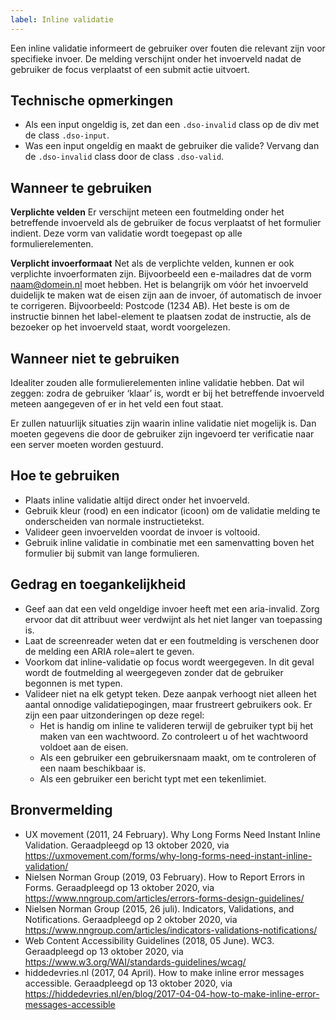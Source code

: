 ```yaml
---
label: Inline validatie
---
```


Een inline validatie informeert de gebruiker over fouten die relevant zijn voor specifieke invoer. De melding verschijnt onder het invoerveld nadat de gebruiker de focus verplaatst of een submit actie uitvoert.
 
## Technische opmerkingen
- Als een input ongeldig is, zet dan een `.dso-invalid` class op de div met de class `.dso-input`.
- Was een input ongeldig en maakt de gebruiker die valide? Vervang dan de `.dso-invalid` class door de class `.dso-valid`.
 
## Wanneer te gebruiken
**Verplichte velden**
Er verschijnt meteen een foutmelding onder het betreffende invoerveld als de gebruiker de focus verplaatst of het formulier indient. Deze vorm van validatie wordt toegepast op alle formulierelementen.
 
**Verplicht invoerformaat**
Net als de verplichte velden, kunnen er ook verplichte invoerformaten zijn. Bijvoorbeeld een e-mailadres dat de vorm naam@domein.nl moet hebben. Het is belangrijk om vóór het invoerveld duidelijk te maken wat de eisen zijn aan de invoer, óf automatisch de invoer te corrigeren. Bijvoorbeeld: Postcode (1234 AB). Het beste is om de instructie binnen het label-element te plaatsen zodat de instructie, als de bezoeker op het invoerveld staat, wordt voorgelezen.
 
## Wanneer niet te gebruiken
Idealiter zouden alle formulierelementen inline validatie hebben. Dat wil zeggen: zodra de gebruiker ‘klaar’ is, wordt er bij het betreffende invoerveld meteen aangegeven of er in het veld een fout staat.
 
Er zullen natuurlijk situaties zijn waarin inline validatie niet mogelijk is. Dan moeten gegevens die door de gebruiker zijn ingevoerd ter verificatie naar een server moeten worden gestuurd.
 
## Hoe te gebruiken
- Plaats inline validatie altijd direct onder het invoerveld.
- Gebruik kleur (rood) en een indicator (icoon) om de validatie melding te onderscheiden van normale instructietekst.
- Valideer geen invoervelden voordat de invoer is voltooid.
- Gebruik inline validatie in combinatie met een samenvatting boven het formulier bij submit van lange formulieren.
 
## Gedrag en toegankelijkheid
- Geef aan dat een veld ongeldige invoer heeft met een aria-invalid. Zorg ervoor dat dit attribuut weer verdwijnt als het niet langer van toepassing is.
- Laat de screenreader weten dat er een foutmelding is verschenen door de melding een ARIA role=alert te geven. 
- Voorkom dat inline-validatie op focus wordt weergegeven. In dit geval wordt de foutmelding al weergegeven zonder dat de gebruiker begonnen is met typen.
- Valideer niet na elk getypt teken. Deze aanpak verhoogt niet alleen het aantal onnodige validatiepogingen, maar frustreert gebruikers ook. Er zijn een paar uitzonderingen op deze regel:
     * Het is handig om inline te valideren terwijl de gebruiker typt bij het maken van een wachtwoord. Zo controleert u of het wachtwoord voldoet aan de eisen.
     * Als een gebruiker een gebruikersnaam maakt, om te controleren of een naam beschikbaar is.
     * Als een gebruiker een bericht typt met een tekenlimiet.
 
## Bronvermelding
- UX movement (2011, 24 February). Why Long Forms Need Instant Inline Validation. Geraadpleegd op 13 oktober 2020, via https://uxmovement.com/forms/why-long-forms-need-instant-inline-validation/
- Nielsen Norman Group (2019, 03 February). How to Report Errors in Forms. Geraadpleegd op 13 oktober 2020, via https://www.nngroup.com/articles/errors-forms-design-guidelines/
- Nielsen Norman Group (2015, 26 juli). Indicators, Validations, and Notifications. Geraadpleegd op 2 oktober 2020, via https://www.nngroup.com/articles/indicators-validations-notifications/
- Web Content Accessibility Guidelines (2018, 05 June). WC3. Geraadpleegd op 13 oktober 2020, via https://www.w3.org/WAI/standards-guidelines/wcag/
- hiddedevries.nl (2017, 04 April). How to make inline error messages accessible. Geraadpleegd op 13 oktober 2020, via https://hiddedevries.nl/en/blog/2017-04-04-how-to-make-inline-error-messages-accessible